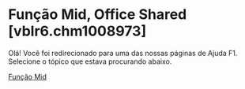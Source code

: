 
# Função Mid, Office Shared [vblr6.chm1008973]

Olá! Você foi redirecionado para uma das nossas páginas de Ajuda F1. Selecione o tópico que estava procurando abaixo.

[Função Mid](http://msdn.microsoft.com/library/5d5e7712-459a-d504-dae6-4b52a9a90c6f%28Office.15%29.aspx)
